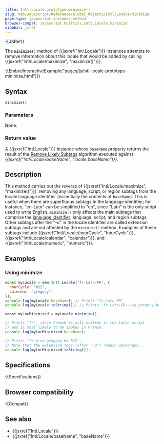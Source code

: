 ```yaml
---
title: Intl.Locale.prototype.minimize()
slug: Web/JavaScript/Reference/Global_Objects/Intl/Locale/minimize
page-type: javascript-instance-method
browser-compat: javascript.builtins.Intl.Locale.minimize
sidebar: jsref
---
```


{{JSRef}}

The **`minimize()`** method of {{jsxref("Intl.Locale")}} instances attempts to
remove information about this locale that would be added by calling
{{jsxref("Intl/Locale/maximize", "maximize()")}}.

{{EmbedInteractiveExample("pages/js/intl-locale-prototype-minimize.html")}}

## Syntax

```js-nolint
minimize()
```

### Parameters

None.

### Return value

A {{jsxref("Intl.Locale")}} instance whose `baseName` property returns
the result of the [Remove Likely Subtags](https://www.unicode.org/reports/tr35/#Likely_Subtags) algorithm
executed against _{{jsxref("Intl/Locale/baseName", "locale.baseName")}}_.

## Description

This method carries out the reverse of {{jsxref("Intl/Locale/maximize", "maximize()")}},
removing any language, script, or region subtags from the locale language identifier
(essentially the contents of `baseName`). This is useful when there are
superfluous subtags in the language identifier; for instance, "en-Latn" can be
simplified to "en", since "Latn" is the only script used to write English.
`minimize()` only affects the main subtags that comprise
the [language identifier](https://www.unicode.org/reports/tr35/#Language_Locale_Field_Definitions):
language, script, and region subtags. Other subtags after the "-u"
in the locale identifier are called extension subtags and are not affected by the
`minimize()` method. Examples of these subtags include
{{jsxref("Intl/Locale/hourCycle", "hourCycle")}}, {{jsxref("Intl/Locale/calendar", "calendar")}}, and {{jsxref("Intl/Locale/numeric", "numeric")}}.

## Examples

### Using minimize

```js
const myLocale = new Intl.Locale("fr-Latn-FR", {
  hourCycle: "h12",
  calendar: "gregory",
});
console.log(myLocale.baseName); // Prints "fr-Latn-FR"
console.log(myLocale.toString()); // Prints "fr-Latn-FR-u-ca-gregory-hc-h12"

const myLocMinimized = myLocale.minimize();

// Prints "fr", since French is only written in the Latin script
// and is most likely to be spoken in France.
console.log(myLocMinimized.baseName);

// Prints "fr-u-ca-gregory-hc-h12".
// Note that the extension tags (after "-u") remain unchanged.
console.log(myLocMinimized.toString());
```

## Specifications

{{Specifications}}

## Browser compatibility

{{Compat}}

## See also

- {{jsxref("Intl.Locale")}}
- {{jsxref("Intl/Locale/baseName", "baseName")}}
